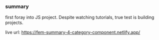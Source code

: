 ### summary

first foray into JS project. Despite watching tutorials, true test is building projects.

live url: https://fem-summary-4-category-component.netlify.app/
